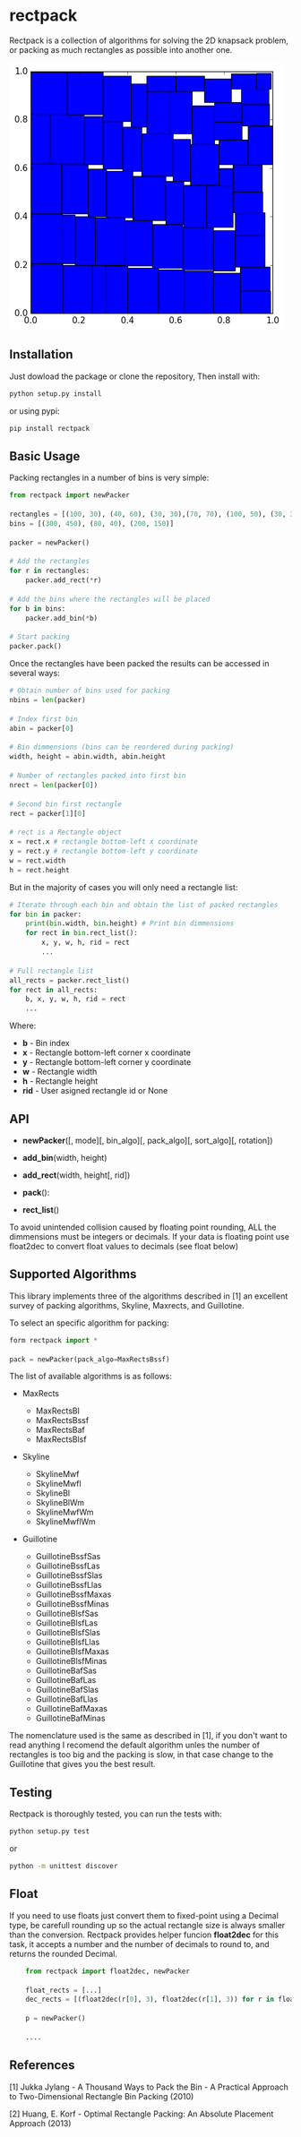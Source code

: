 # rectpack

Rectpack is a collection of algorithms for solving the 2D knapsack problem,
or packing as much rectangles as possible into another one.

![alt tag](docs/maxrects.png)


## Installation

Just dowload the package or clone the repository, Then install with:

```bash
python setup.py install
```

or using pypi:

```bash
pip install rectpack
```

## Basic Usage

Packing rectangles in a number of bins is very simple:

```python
from rectpack import newPacker

rectangles = [(100, 30), (40, 60), (30, 30),(70, 70), (100, 50), (30, 30)]
bins = [(300, 450), (80, 40), (200, 150)]

packer = newPacker()

# Add the rectangles
for r in rectangles:
	packer.add_rect(*r)

# Add the bins where the rectangles will be placed
for b in bins:
	packer.add_bin(*b)

# Start packing
packer.pack()
```
Once the rectangles have been packed the results can be accessed in several ways:

```python
# Obtain number of bins used for packing
nbins = len(packer)

# Index first bin
abin = packer[0]

# Bin dimmensions (bins can be reordered during packing)
width, height = abin.width, abin.height

# Number of rectangles packed into first bin
nrect = len(packer[0])

# Second bin first rectangle
rect = packer[1][0]

# rect is a Rectangle object
x = rect.x # rectangle bottom-left x coordinate
y = rect.y # rectangle bottom-left y coordinate
w = rect.width
h = rect.height
```

But in the majority of cases you will only need a rectangle list:

```python
# Iterate through each bin and obtain the list of packed rectangles
for bin in packer:
	print(bin.width, bin.height) # Print bin dimmensions
	for rect in bin.rect_list():
		x, y, w, h, rid = rect
		...

# Full rectangle list
all_rects = packer.rect_list()
for rect in all_rects:
	b, x, y, w, h, rid = rect
	...
```
Where:

* **b** - Bin index
* **x** - Rectangle bottom-left corner x coordinate
*	**y** - Rectangle bottom-left corner y coordinate
*	**w** - Rectangle width
*	**h** - Rectangle height
*	**rid** - User asigned rectangle id or None


## API

* **newPacker**([, mode][, bin_algo][, pack_algo][, sort_algo][, rotation])

* **add_bin**(width, height)

* **add_rect**(width, height[, rid])

* **pack**():

* **rect_list**()




To avoid unintended collision caused by floating point rounding, ALL the dimmensions
must be integers or decimals. If your data is floating point use float2dec to convert
float values to decimals (see float below)

## Supported Algorithms

This library implements three of the algorithms described in [1] an excellent
survey of packing algorithms, Skyline, Maxrects, and Guillotine.

To select an specific algorithm for packing:

```python
form rectpack import *

pack = newPacker(pack_algo=MaxRectsBssf)
```

The list of available algorithms is as follows:

* MaxRects
	* MaxRectsBl
	* MaxRectsBssf
	* MaxRectsBaf
	* MaxRectsBlsf

* Skyline
	* SkylineMwf
	* SkylineMwfl
	* SkylineBl
	* SkylineBlWm
	* SkylineMwfWm
	* SkylineMwflWm

* Guillotine
	* GuillotineBssfSas
	* GuillotineBssfLas
	* GuillotineBssfSlas
	* GuillotineBssfLlas
	* GuillotineBssfMaxas
	* GuillotineBssfMinas
	* GuillotineBlsfSas
	* GuillotineBlsfLas
	* GuillotineBlsfSlas
	* GuillotineBlsfLlas
	* GuillotineBlsfMaxas
	* GuillotineBlsfMinas
	* GuillotineBafSas
	* GuillotineBafLas
	* GuillotineBafSlas
	* GuillotineBafLlas
	* GuillotineBafMaxas
	* GuillotineBafMinas

The nomenclature used is the same as described in [1], if you don't want to read
anything I recomend the default algorithm unles the number of rectangles is too
big and the packing is slow, in that case change to the Guillotine that
gives you the best result.

## Testing

Rectpack is thoroughly tested, you can run the tests with:

```bash
python setup.py test
```

or

```bash
python -m unittest discover
```

## Float

If you need to use floats just convert them to fixed-point using a Decimal type,
be carefull rounding up so the actual rectangle size is always smaller than
the conversion. Rectpack provides helper funcion **float2dec** for this task,
it accepts a number and the number of decimals to round to, and returns
the rounded Decimal.

```python
	from rectpack import float2dec, newPacker

	float_rects = [...]
	dec_rects = [(float2dec(r[0], 3), float2dec(r[1], 3)) for r in float_rects]

	p = newPacker()

	....
```

## References

[1] Jukka Jylang - A Thousand Ways to Pack the Bin - A Practical Approach to Two-Dimensional
Rectangle Bin Packing (2010)

[2] Huang, E. Korf - Optimal Rectangle Packing: An Absolute Placement Approach (2013)
